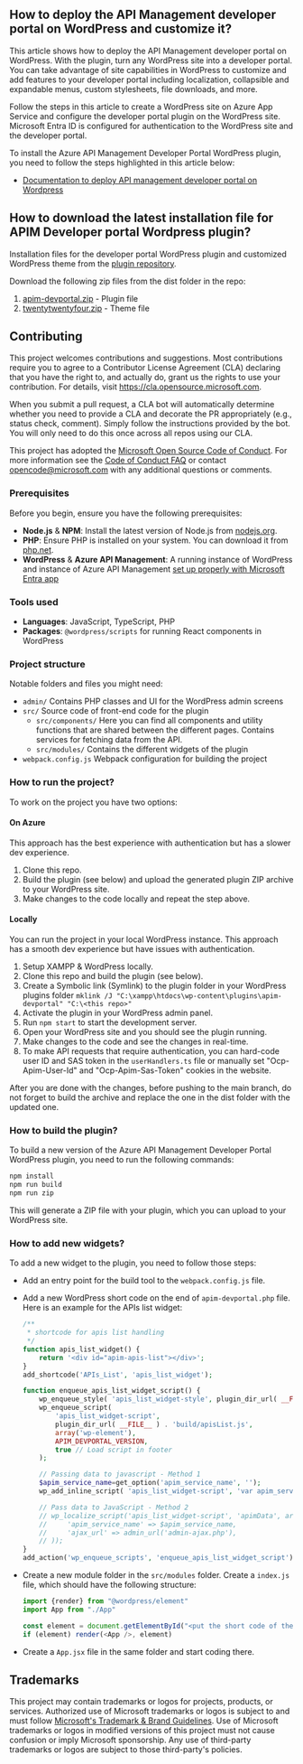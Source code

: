 ## How to deploy the API Management developer portal on WordPress and customize it?

This article shows how to deploy the API Management developer portal on WordPress. With the plugin, turn any WordPress site into a developer portal. You can take advantage of site capabilities in WordPress to customize and add features to your developer portal including localization, collapsible and expandable menus, custom stylesheets, file downloads, and more.

Follow the steps in this article to create a WordPress site on Azure App Service and configure the developer portal plugin on the WordPress site. Microsoft Entra ID is configured for authentication to the WordPress site and the developer portal.

To install the Azure API Management Developer Portal WordPress plugin, you need to follow the steps highlighted in this article below:
 
- [Documentation to deploy API management developer portal on Wordpress](https://aka.ms/apim-wordpress)
  
## How to download the latest installation file for APIM Developer portal Wordpress plugin?

Installation files for the developer portal WordPress plugin and customized WordPress theme from the [plugin repository](https://github.com/Azure/AzureAPIM-Wordpress-plugin/tree/main/dist). 

Download the following zip files from the dist folder in the repo:
1. [apim-devportal.zip](https://github.com/Azure/AzureAPIM-Wordpress-plugin/blob/main/dist/apim-devportal.zip) - Plugin file
2. [twentytwentyfour.zip](https://github.com/Azure/AzureAPIM-Wordpress-plugin/blob/main/dist/twentytwentyfour.zip) - Theme file
  
## Contributing

This project welcomes contributions and suggestions.  Most contributions require you to agree to a
Contributor License Agreement (CLA) declaring that you have the right to, and actually do, grant us
the rights to use your contribution. For details, visit https://cla.opensource.microsoft.com.

When you submit a pull request, a CLA bot will automatically determine whether you need to provide
a CLA and decorate the PR appropriately (e.g., status check, comment). Simply follow the instructions
provided by the bot. You will only need to do this once across all repos using our CLA.

This project has adopted the [Microsoft Open Source Code of Conduct](https://opensource.microsoft.com/codeofconduct/).
For more information see the [Code of Conduct FAQ](https://opensource.microsoft.com/codeofconduct/faq/) or
contact [opencode@microsoft.com](mailto:opencode@microsoft.com) with any additional questions or comments.

### Prerequisites

Before you begin, ensure you have the following prerequisites:

- **Node.js** & **NPM**: Install the latest version of Node.js from [nodejs.org](https://nodejs.org/).
- **PHP**: Ensure PHP is installed on your system. You can download it from [php.net](https://www.php.net/).
- **WordPress** & **Azure API Management**: A running instance of WordPress and instance of Azure API Management [set up properly with Microsoft Entra app](https://aka.ms/apim-wordpress)

### Tools used

- **Languages**: JavaScript, TypeScript, PHP
- **Packages**: `@wordpress/scripts` for running React components in WordPress

### Project structure

Notable folders and files you might need:

- `admin/` Contains PHP classes and UI for the WordPress admin screens
- `src/` Source code of front-end code for the plugin
  - `src/components/` Here you can find all components and utility functions that are shared between the different pages. Contains services for fetching data from the API.
  - `src/modules/` Contains the different widgets of the plugin
- `webpack.config.js` Webpack configuration for building the project

### How to run the project?

To work on the project you have two options:

#### On Azure

This approach has the best experience with authentication but has a slower dev experience.

1. Clone this repo.
1. Build the plugin (see below) and upload the generated plugin ZIP archive to your WordPress site.
1. Make changes to the code locally and repeat the step above.

#### Locally

You can run the project in your local WordPress instance. This approach has a smooth dev experience but have issues with authentication.

1. Setup XAMPP & WordPress locally.
1. Clone this repo and build the plugin (see below).
1. Create a Symbolic link (Symlink) to the plugin folder in your WordPress plugins folder `mklink /J "C:\xampp\htdocs\wp-content\plugins\apim-devportal" "C:\<this repo>"`
1. Activate the plugin in your WordPress admin panel.
1. Run `npm start` to start the development server.
1. Open your WordPress site and you should see the plugin running.
1. Make changes to the code and see the changes in real-time.
1. To make API requests that require authentication, you can hard-code user ID and SAS token in the `userHandlers.ts` file or manually set "Ocp-Apim-User-Id" and "Ocp-Apim-Sas-Token" cookies in the website.

After you are done with the changes, before pushing to the main branch, do not forget to build the archive and replace the one in the dist folder with the updated one.

### How to build the plugin?

To build a new version of the Azure API Management Developer Portal WordPress plugin, you need to run the following commands:
```bash
npm install
npm run build
npm run zip
```
This will generate a ZIP file with your plugin, which you can upload to your WordPress site.

### How to add new widgets?

To add a new widget to the plugin, you need to follow those steps:

- Add an entry point for the build tool to the `webpack.config.js` file.

- Add a new WordPress short code on the end of `apim-devportal.php` file. Here is an example for the APIs list widget:
  ```php
  /**
   * shortcode for apis list handling
   */
  function apis_list_widget() {
      return '<div id="apim-apis-list"></div>';
  }
  add_shortcode('APIs_List', 'apis_list_widget');
  
  function enqueue_apis_list_widget_script() {
      wp_enqueue_style( 'apis_list_widget-style', plugin_dir_url( __FILE__ ) . 'build/apisList.css' );
      wp_enqueue_script(
          'apis_list_widget-script',
          plugin_dir_url( __FILE__ ) . 'build/apisList.js',
          array('wp-element'),
          APIM_DEVPORTAL_VERSION,
          true // Load script in footer
      );
  
      // Passing data to javascript - Method 1
      $apim_service_name=get_option('apim_service_name', '');
      wp_add_inline_script( 'apis_list_widget-script', 'var apim_service_name = \'' . $apim_service_name . '\';' , 'before');
  
      // Pass data to JavaScript - Method 2
      // wp_localize_script('apis_list_widget-script', 'apimData', array(
      //     'apim_service_name' => $apim_service_name,
      //     'ajax_url' => admin_url('admin-ajax.php'),
      // ));
  }
  add_action('wp_enqueue_scripts', 'enqueue_apis_list_widget_script');
  ```

- Create a new module folder in the `src/modules` folder. Create a `index.js` file, which should have the following structure:

  ```javascript
  import {render} from "@wordpress/element"
  import App from "./App"
  
  const element = document.getElementById("<put the short code of the new widget here>")
  if (element) render(<App />, element)
  ```

- Create a `App.jsx` file in the same folder and start coding there.

## Trademarks

This project may contain trademarks or logos for projects, products, or services. Authorized use of Microsoft 
trademarks or logos is subject to and must follow 
[Microsoft's Trademark & Brand Guidelines](https://www.microsoft.com/en-us/legal/intellectualproperty/trademarks/usage/general).
Use of Microsoft trademarks or logos in modified versions of this project must not cause confusion or imply Microsoft sponsorship.
Any use of third-party trademarks or logos are subject to those third-party's policies.
